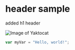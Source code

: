 # header sample

added h1 header

![Image of Yaktocat](https://octodex.github.com/images/yaktocat.png)

``` javascript
var myVar = "Hello, world!";
```
